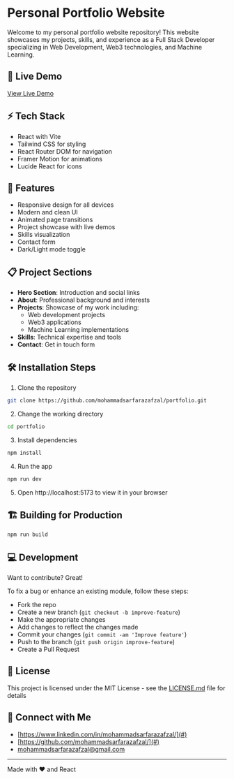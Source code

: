 # Personal Portfolio Website

Welcome to my personal portfolio website repository! This website showcases my projects, skills, and experience as a Full Stack Developer specializing in Web Development, Web3 technologies, and Machine Learning.

## 🚀 Live Demo
[View Live Demo](#) <!-- Add your deployed site link when ready -->

## ⚡ Tech Stack
- React with Vite
- Tailwind CSS for styling
- React Router DOM for navigation
- Framer Motion for animations
- Lucide React for icons

## 🎯 Features
- Responsive design for all devices
- Modern and clean UI
- Animated page transitions
- Project showcase with live demos
- Skills visualization
- Contact form
- Dark/Light mode toggle

## 📋 Project Sections
- **Hero Section**: Introduction and social links
- **About**: Professional background and interests
- **Projects**: Showcase of my work including:
  - Web development projects
  - Web3 applications
  - Machine Learning implementations
- **Skills**: Technical expertise and tools
- **Contact**: Get in touch form

## 🛠️ Installation Steps
1. Clone the repository
```bash
git clone https://github.com/mohammadsarfarazafzal/portfolio.git
```

2. Change the working directory
```bash
cd portfolio
```

3. Install dependencies
```bash
npm install
```

4. Run the app
```bash
npm run dev
```

5. Open http://localhost:5173 to view it in your browser

## 🏗️ Building for Production
```bash
npm run build
```

## 💻 Development
Want to contribute? Great!

To fix a bug or enhance an existing module, follow these steps:
- Fork the repo
- Create a new branch (`git checkout -b improve-feature`)
- Make the appropriate changes
- Add changes to reflect the changes made
- Commit your changes (`git commit -am 'Improve feature'`)
- Push to the branch (`git push origin improve-feature`)
- Create a Pull Request

## 📄 License
This project is licensed under the MIT License - see the [LICENSE.md](LICENSE.md) file for details

## 🤝 Connect with Me
- [https://www.linkedin.com/in/mohammadsarfarazafzal/](#)
- [https://github.com/mohammadsarfarazafzal/](#)
- [mohammadsarfarazafzal@gmail.com](#)

---
Made with ❤️ and React